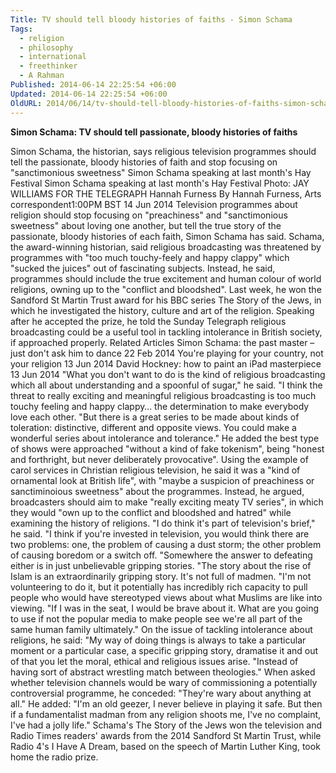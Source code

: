 ```yaml
---
Title: TV should tell bloody histories of faiths - Simon Schama
Tags:
  - religion
  - philosophy
  - international
  - freethinker
  - A Rahman
Published: 2014-06-14 22:25:54 +06:00
Updated: 2014-06-14 22:25:54 +06:00
OldURL: 2014/06/14/tv-should-tell-bloody-histories-of-faiths-simon-schama/
---
```


<strong>Simon Schama: TV should tell passionate, bloody histories of faiths</strong>

Simon Schama, the historian, says religious television programmes should tell the passionate, bloody histories of faith and stop focusing on "sanctimonious sweetness"
Simon Schama speaking at last month's Hay Festival
Simon Schama speaking at last month's Hay Festival Photo: JAY WILLIAMS FOR THE TELEGRAPH
Hannah Furness By Hannah Furness, Arts correspondent1:00PM BST 14 Jun 2014
Television programmes about religion should stop focusing on "preachiness" and "sanctimonious sweetness" about loving one another, but tell the true story of the passionate, bloody histories of each faith, Simon Schama has said.
Schama, the award-winning historian, said religious broadcasting was threatened by programmes with "too much touchy-feely and happy clappy" which "sucked the juices" out of fascinating subjects.
Instead, he said, programmes should include the true excitement and human colour of world religions, owning up to the "conflict and bloodshed".
Last week, he won the Sandford St Martin Trust award for his BBC series The Story of the Jews, in which he investigated the history, culture and art of the religion.
Speaking after he accepted the prize, he told the Sunday Telegraph religious broadcasting could be a useful tool in tackling intolerance in British society, if approached properly.
Related Articles
Simon Schama: the past master – just don't ask him to dance 22 Feb 2014
You're playing for your country, not your religion 13 Jun 2014
David Hockney: how to paint an iPad masterpiece 13 Jun 2014
"What you don't want to do is the kind of religious broadcasting which all about understanding and a spoonful of sugar," he said.
"I think the threat to really exciting and meaningful religious broadcasting is too much touchy feeling and happy clappy… the determination to make everybody love each other.
"But there is a great series to be made about kinds of toleration: distinctive, different and opposite views. You could make a wonderful series about intolerance and tolerance."
He added the best type of shows were approached "without a kind of fake tokenism", being "honest and forthright, but never deliberately provocative".
Using the example of carol services in Christian religious television, he said it was a "kind of ornamental look at British life", with "maybe a suspicion of preachiness or sanctiminoious sweetness" about the programmes.
Instead, he argued, broadcasters should aim to make "really exciting meaty TV series", in which they would "own up to the conflict and bloodshed and hatred" while examining the history of religions.
"I do think it's part of television's brief," he said. "I think if you're invested in television, you would think there are two problems: one, the problem of causing a dust storm; the other problem of causing boredom or a switch off.
"Somewhere the answer to defeating either is in just unbelievable gripping stories.
"The story about the rise of Islam is an extraordinarily gripping story. It's not full of madmen.
"I'm not volunteering to do it, but it potentially has incredibly rich capacity to pull people who would have stereotyped views about what Muslims are like into viewing.
"If I was in the seat, I would be brave about it. What are you going to use if not the popular media to make people see we're all part of the same human family ultimately."
On the issue of tackling intolerance about religions, he said: "My way of doing things is always to take a particular moment or a particular case, a specific gripping story, dramatise it and out of that you let the moral, ethical and religious issues arise.
"Instead of having sort of abstract wrestling match between theologies."
When asked whether television channels would be wary of commissioning a potentially controversial programme, he conceded: "They're wary about anything at all."
He added: "I'm an old geezer, I never believe in playing it safe. But then if a fundamentalist madman from any religion shoots me, I've no complaint, I've had a jolly life."
Schama's The Story of the Jews won the television and Radio Times readers' awards from the 2014 Sandford St Martin Trust, while Radio 4's I Have A Dream, based on the speech of Martin Luther King, took home the radio prize.
